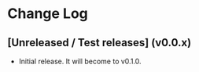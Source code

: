 # Change Log

## [Unreleased / Test releases] (v0.0.x)

- Initial release. It will become to v0.1.0.
